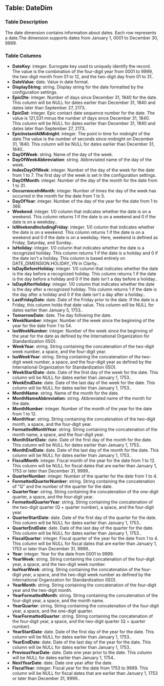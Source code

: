 ## Table: DateDim
### Table Description
The date dimension contains information about dates. Each row represents a date.The dimension supports dates from January 1, 0001 to December 30, 9999.
### Table Columns
* __DateKey__: integer. Surrogate key used to uniquely identify the record. The value is the combination of the four-digit year from 0001 to 9999, the two-digit month from 01 to 12, and the two-digit day from 01 to 31.. 
* __DateValue__: date. Value in date format. 
* __DisplayString__: string. Display string for the date formatted by the configuration settings. 
* __EpicDte__: integer. Number of days since December 31, 1840 for the date. This column will be NULL for dates earlier than December 31, 1840 and dates later than September 27, 2173.. 
* __EpicDat__: integer. Epic contact date sequence number for the date. The value is 121,531 minus the number of days since December 31, 1840. This column will be NULL for dates earlier than December 31, 1840 and dates later than September 27, 2173.. 
* __EpicInstantAtMidnight__: integer. The point in time for midnight of the date.The value is the number of seconds since midnight on December 31, 1840. This column will be NULL for dates earlier than December 31, 1840.. 
* __DayOfWeek__: string. Name of the day of the week. 
* __DayOfWeekAbbreviation__: string. Abbreviated name of the day of the week. 
* __IndexDayOfWeek__: integer. Number of the day of the week for the date from 1 to 7. The first day of the week is set in the configuration settings. 
* __DayOfMonth__: integer. Number of the day of the month for the date from 1 to 31. 
* __OccurrenceInMonth__: integer. Number of times the day of the week has occurred in the month for the date from 1 to 5. 
* __DayOfYear__: integer. Number of the day of the year for the date from 1 to 366. 
* __Weekend__: integer. 1/0 column that indicates whether the date is on a weekend. This column returns 1 if the date is on a weekend and 0 if the date is on a weekday.. 
* __IsWeekendIncludingFriday__: integer. 1/0 column that indicates whether the date is on a weekend. This column returns 1 if the date is on a weekend and 0 if the date is on a weekday. Here, weekend is defined as Friday, Saturday, and Sunday.. 
* __IsHoliday__: integer. 1/0 column that indicates whether the date is a recognized holiday. This column returns 1 if the date is a holiday and 0 if the date isn't a holiday. This column is based entirely on DATE_DIMENSION.HOLIDAY_YN in Clarity.. 
* __IsDayBeforeHoliday__: integer. 1/0 column that indicates whether the date is the day before a recognized holiday. This column returns 1 if the date is the day before a holiday and 0 if the date isn't a day before a holiday.. 
* __IsDayAfterHoliday__: integer. 1/0 column that indicates whether the date is the day after a recognized holiday. This column returns 1 if the date is the day after a holiday and 0 if the date isn't a day after a holiday.. 
* __LastFridayDate__: date. Date of the Friday prior to the date. If the date is a Friday, this column holds that date value. This column will be NULL for dates earlier than January 5, 1753.. 
* __TomorrowDate__: date. The day following the date. 
* __WeekNumber__: integer. Number of the week since the beginning of the year for the date from 1 to 54. 
* __IsoWeekNumber__: integer. Number of the week since the beginning of the year for the date as defined by the International Organization for Standardization (ISO). 
* __WeekYear__: string. String containing the concatenation of the two-digit week number, a space, and the four-digit year. 
* __IsoWeekYear__: string. String containing the concatenation of the two-digit week number, a space, and the four-digit year as defined by the International Organization for Standardization (ISO). 
* __WeekStartDate__: date. Date of the first day of the week for the date. This column will be NULL for dates earlier than January 1, 1753.. 
* __WeekEndDate__: date. Date of the last day of the week for the date. This column will be NULL for dates earlier than January 1, 1753.. 
* __MonthName__: string. Name of the month for the date. 
* __MonthNameAbbreviation__: string. Abbreviated name of the month for the date. 
* __MonthNumber__: integer. Number of the month of the year for the date from 1 to 12. 
* __MonthYear__: string. String containing the concatenation of the two-digit month, a space, and the four-digit year. 
* __FormattedMonthYear__: string. String containing the concatenation of the month name, a space, and the four-digit year. 
* __MonthStartDate__: date. Date of the first day of the month for the date. This column will be NULL for dates earlier than January 1, 1753.. 
* __MonthEndDate__: date. Date of the last day of the month for the date. This column will be NULL for dates earlier than January 1, 1753.. 
* __FiscalMonth__: integer. Fiscal month of the year for the date from 1 to 12. This column will be NULL for fiscal dates that are earlier than January 1, 1753 or later than December 31, 9999.. 
* __QuarterNumber__: integer. Number of the quarter for the date from 1 to 4. 
* __FormattedQuarterNumber__: string. String containing the concatenation of "Q" and the number of the quarter for the date. 
* __QuarterYear__: string. String containing the concatenation of the one-digit quarter, a space, and the four-digit year. 
* __FormattedQuarterYear__: string. String containing the concatenation of the two-digit quarter (Q + quarter number), a space, and the four-digit year. 
* __QuarterStartDate__: date. Date of the first day of the quarter for the date. This column will be NULL for dates earlier than January 1, 1753.. 
* __QuarterEndDate__: date. Date of the last day of the quarter for the date. This column will be NULL for dates earlier than January 1, 1753.. 
* __FiscalQuarter__: integer. Fiscal quarter of the year for the date from 1 to 4. This column will be NULL for fiscal dates that are earlier than January 1, 1753 or later than December 31, 9999.. 
* __Year__: integer. Year for the date from 0001 to 9999. 
* __YearWeek__: string. String containing the concatenation of the four-digit year, a space, and the two-digit week number. 
* __IsoYearWeek__: string. String containing the concatenation of the four-digit year, a space, and the two-digit week number as defined by the International Organization for Standardization (ISO). 
* __YearMonth__: string. String containing the concatenation of the four-digit year and the two-digit month. 
* __YearFormattedMonth__: string. String containing the concatenation of the four-digit year, a space, and the month name. 
* __YearQuarter__: string. String containing the concatenation of the four-digit year, a space, and the one-digit quarter. 
* __YearFormattedQuarter__: string. String containing the concatenation of the four-digit year, a space, and the two-digit quarter (Q + quarter number). 
* __YearStartDate__: date. Date of the first day of the year for the date. This column will be NULL for dates earlier than January 1, 1753.. 
* __YearEndDate__: date. Date of the last day of the year for the date. This column will be NULL for dates earlier than January 1, 1753.. 
* __PreviousYearDate__: date. Date one year prior to the date. This column will be NULL for dates earlier than January 1, 1754.. 
* __NextYearDate__: date. Date one year after the date. 
* __FiscalYear__: integer. Fiscal year for the date from 1753 to 9999. This column will be NULL for fiscal dates that are earlier than January 1, 1753 or later than December 31, 9999.. 